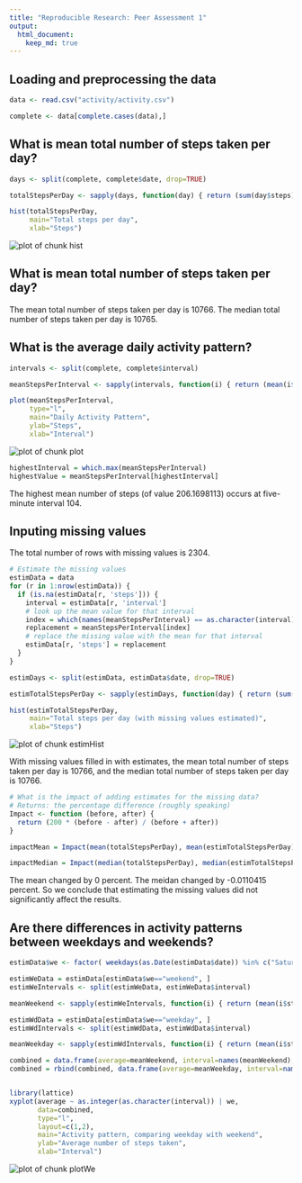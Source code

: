 ```yaml
---
title: "Reproducible Research: Peer Assessment 1"
output: 
  html_document:
    keep_md: true
---
```




## Loading and preprocessing the data

```r
data <- read.csv("activity/activity.csv")

complete <- data[complete.cases(data),]
```

## What is mean total number of steps taken per day?

```r
days <- split(complete, complete$date, drop=TRUE)

totalStepsPerDay <- sapply(days, function(day) { return (sum(day$steps)) } )
```


```r
hist(totalStepsPerDay,
     main="Total steps per day",
     xlab="Steps")
```

![plot of chunk hist](figure/hist-1.png) 

## What is mean total number of steps taken per day?
The mean total number of steps taken per day is
10766.
The median total number of steps taken per day is
10765.


## What is the average daily activity pattern?


```r
intervals <- split(complete, complete$interval)

meanStepsPerInterval <- sapply(intervals, function(i) { return (mean(i$steps)) } )
```



```r
plot(meanStepsPerInterval,
     type="l",
     main="Daily Activity Pattern",
     ylab="Steps",
     xlab="Interval")
```

![plot of chunk plot](figure/plot-1.png) 

```r
highestInterval = which.max(meanStepsPerInterval)
highestValue = meanStepsPerInterval[highestInterval]
```

The highest mean number of steps (of value 206.1698113) occurs at five-minute interval 104.

## Inputing missing values
The total number of rows with missing values is
2304.


```r
# Estimate the missing values
estimData = data
for (r in 1:nrow(estimData)) {
  if (is.na(estimData[r, 'steps'])) {
    interval = estimData[r, 'interval']
    # look up the mean value for that interval
    index = which(names(meanStepsPerInterval) == as.character(interval))
    replacement = meanStepsPerInterval[index]
    # replace the missing value with the mean for that interval
    estimData[r, 'steps'] = replacement
  }
}
```


```r
estimDays <- split(estimData, estimData$date, drop=TRUE)

estimTotalStepsPerDay <- sapply(estimDays, function(day) { return (sum(day$steps)) } )
```


```r
hist(estimTotalStepsPerDay,
     main="Total steps per day (with missing values estimated)",
     xlab="Steps")
```

![plot of chunk estimHist](figure/estimHist-1.png) 

With missing values filled in with estimates,
the mean total number of steps taken per day is
10766,
and the median total number of steps taken per day is
10766.


```r
# What is the impact of adding estimates for the missing data?
# Returns: the percentage difference (roughly speaking)
Impact <- function (before, after) {
  return (200 * (before - after) / (before + after))
}

impactMean = Impact(mean(totalStepsPerDay), mean(estimTotalStepsPerDay))

impactMedian = Impact(median(totalStepsPerDay), median(estimTotalStepsPerDay))
```

The mean   changed by 0 percent.
The meidan changed by -0.0110415 percent.
So we conclude that estimating the missing values did not significantly affect the results.

## Are there differences in activity patterns between weekdays and weekends?


```r
estimData$we <- factor( weekdays(as.Date(estimData$date)) %in% c("Saturday", "Sunday"), labels=c("weekday", "weekend") )
```


```r
estimWeData = estimData[estimData$we=="weekend", ]
estimWeIntervals <- split(estimWeData, estimWeData$interval)

meanWeekend <- sapply(estimWeIntervals, function(i) { return (mean(i$steps)) } )

estimWdData = estimData[estimData$we=="weekday", ]
estimWdIntervals <- split(estimWdData, estimWdData$interval)

meanWeekday <- sapply(estimWdIntervals, function(i) { return (mean(i$steps)) } )

combined = data.frame(average=meanWeekend, interval=names(meanWeekend), we=as.factor("weekend"))
combined = rbind(combined, data.frame(average=meanWeekday, interval=names(meanWeekday), we=as.factor("weekday")))


library(lattice)
xyplot(average ~ as.integer(as.character(interval)) | we,
       data=combined,
       type="l",
       layout=c(1,2),
       main="Activity pattern, comparing weekday with weekend",
       ylab="Average number of steps taken",
       xlab="Interval")
```

![plot of chunk plotWe](figure/plotWe-1.png) 


